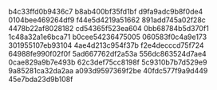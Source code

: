 b4c33ffd0b9436c7
b8ab400bf35fd1bf
d9fa9adc9b8f0de4
0104bee469264df9
f44e5d4219a51662
891add745a02f28c
4478b22af8028182
cd54365f523ea604
0bb68784b5d370f1
1c48a32a1e6bca71
b0cee54236475005
060583f0c4a9e173
301955107eb93104
4ae4d213c954f37b
f2e4decccd75f724
64988fe990f02f0f
5ad667762df2a53a
556dc863524d7ae4
0cae829a9b7e493b
62c3def75cc8198f
5c9310b7b7d529e9
9a85281ca32da2aa
a093d9597369f2be
40fdc577f9a9d449
45e7bda23d9b108f

